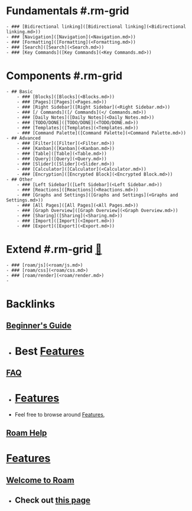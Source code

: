# **Fundamentals** #.rm-grid
    - ### [Bidirectional linking]([Bidirectional linking](<Bidirectional linking.md>))
    - ### [Navigation]([Navigation](<Navigation.md>))
    - ### [Formatting]([Formatting](<Formatting.md>))
    - ### [Search]([Search](<Search.md>))
    - ### [Key Commands]([Key Commands](<Key Commands.md>))
# **Components** #.rm-grid
    - ## Basic
        - ### [Blocks]([Blocks](<Blocks.md>))
        - ### [Pages]([Pages](<Pages.md>))
        - ### [Right Sidebar]([Right Sidebar](<Right Sidebar.md>))
        - ### [/ Commands]([/ Commands](</ Commands.md>))
        - ### [Daily Notes]([Daily Notes](<Daily Notes.md>))
        - ### [TODO/DONE]([TODO/DONE](<TODO/DONE.md>))
        - ### [Templates]([Templates](<Templates.md>))
        - ### [Command Palette]([Command Palette](<Command Palette.md>))
    - ## Advanced
        - ### [Filter]([Filter](<Filter.md>))
        - ### [Kanban]([Kanban](<Kanban.md>))
        - ### [Table]([Table](<Table.md>))
        - ### [Query]([Query](<Query.md>))
        - ### [Slider]([Slider](<Slider.md>))
        - ### [Calculator]([Calculator](<Calculator.md>))
        - ### [Encryption]([Encrypted Block](<Encrypted Block.md>))
    - ## Other
        - ### [Left Sidebar]([Left Sidebar](<Left Sidebar.md>))
        - ### [Reactions]([Reactions](<Reactions.md>))
        - ### [Graphs and Settings]([Graphs and Settings](<Graphs and Settings.md>))
        - ### [All Pages]([All Pages](<All Pages.md>))
        - ### [Graph Overview]([Graph Overview](<Graph Overview.md>))
        - ### [Sharing]([Sharing](<Sharing.md>))
        - ### [Import]([Import](<Import.md>))
        - ### [Export]([Export](<Export.md>))
# **Extend** #.rm-grid [🚧](((dmQooXFj9)))
    - ### [roam/js](<roam/js.md>) 
    - ### [roam/css](<roam/css.md>)
    - ### [roam/render](<roam/render.md>)
    - 

# Backlinks
## [Beginner's Guide](<Beginner's Guide.md>)
- # Best [Features](<Features.md>)

## [FAQ](<FAQ.md>)
- # [Features]([Features](<Features.md>))

- Feel free to browse around [Features](<Features.md>),

## [Roam Help](<Roam Help.md>)
# [Features](<Features.md>)

## [Welcome to Roam](<Welcome to Roam.md>)
- ## Check out [this page]([Features](<Features.md>))

